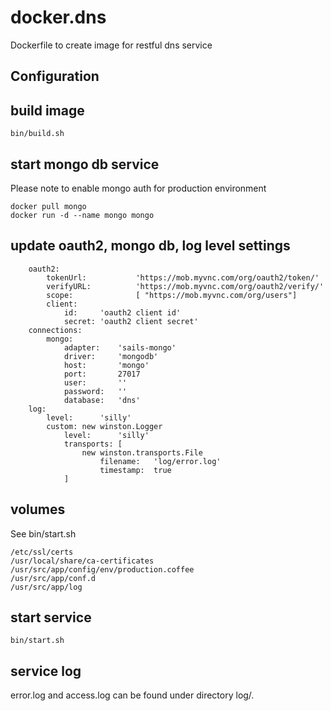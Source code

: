 # docker.dns
Dockerfile to create image for restful dns service

Configuration
-------------
## build image
```
bin/build.sh
```

## start mongo db service
Please note to enable mongo auth for production environment 
```
docker pull mongo
docker run -d --name mongo mongo
```

## update oauth2, mongo db, log level settings

```
	oauth2:
		tokenUrl:			'https://mob.myvnc.com/org/oauth2/token/'
		verifyURL:			'https://mob.myvnc.com/org/oauth2/verify/'
		scope:				[ "https://mob.myvnc.com/org/users"]
		client:
			id:		'oauth2 client id'
			secret: 'oauth2 client secret'
	connections:
		mongo:
			adapter:	'sails-mongo'
			driver:		'mongodb'
			host:		'mongo'
			port:		27017
			user:		''
			password:	''
			database:	'dns'
	log:
		level:		'silly'
		custom: new winston.Logger
			level:		'silly'
			transports: [
				new winston.transports.File
					filename:	'log/error.log'
					timestamp:	true
			]
```	

## volumes
See bin/start.sh
```
/etc/ssl/certs
/usr/local/share/ca-certificates
/usr/src/app/config/env/production.coffee
/usr/src/app/conf.d
/usr/src/app/log
```

## start service
```
bin/start.sh
```

## service log
error.log and access.log can be found under directory log/.